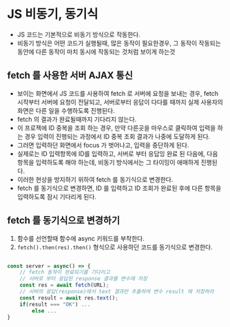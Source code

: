 # JS 비동기, 동기식
- JS 코드는 기본적으로 비동기 방식으로 작동한다.
- 비동기 방식은 어떤 코드가 실행될때, 많은 동작이 필요한경우, 그 동작이 작동되는 동안에 다른 동작이 마치 동시에 작동되는 것처럼 보이게 하는것

## fetch 를 사용한 서버 AJAX 통신
- 보이는 화면에서 JS 코드를 사용하여 fetch 로 서버에 요청을 보내는 경우, fetch 시작부터 서버에 요청이 전달되고, 서버로부터 응답이 다다를 때까지 실제 사용자의 화면은 다른 일을 수행하도록 진행된다.
- fetch 의 결과가 완료될때까지 기다리지 않는다.
- 이 프로젝에 ID 중복을 조회 하는 경우, 만약 다른곳을 마우스로 클릭하여 입력을 하는 경우 입력이 진행되는 과정에서 ID 중복 조회 결과가 나중에 도달하게 된다.
- 그러면 입력하던 화면에서 focus 가 벗어나고, 입력을 중단하게 된다.
- 실제로는 ID 입력항목에 ID를 입력하고, 서버로 부터 응답잉 완료 된 다음에, 다음 항목을 입력하도록 해야 하는데, 비동기 방식에서는 그 타이밍이 애매하게 진행된다.
- 이러한 현상을 방지하기 위하여 fetch 를 동기식으로 변경한다.
- fetch 를 동기식으로 변경하면, ID 를 입력하고 ID 조회가 완료된 후에 다른 항목을 입력하도록 잠시 기다리게 된다.

## fetch 를 동기식으로 변경하기
1. 함수를 선언할때 함수에 async 키워드를 부착한다.
2. `fetch().then(res).then()` 형식으로 사용하던 코드를 동기식으로 변경한다.
```js

const server = async() => {
	// fetch 동작이 완료되기를 기다리고
	// 서버로 부터 응답된 response 결과를 변수에 저장
	const res = await fetch(URL);
	// 서버의 응답(response)에서 text 결과만 추출하여 변수 result 에 저장하라
	const result = await res.text();
	if(result === "OK") ...
		else ...
}
	

```
